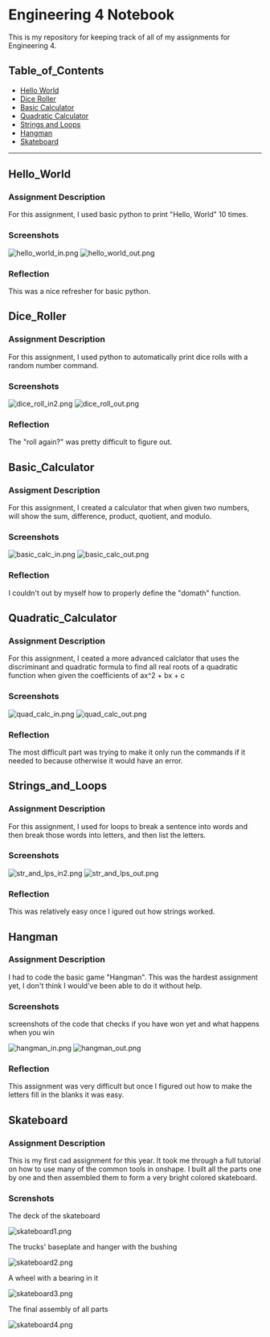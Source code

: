 # Engineering 4 Notebook

This is my repository for keeping track of all of my assignments for Engineering 4.

## Table_of_Contents
* [Hello World](#Hello_World)
* [Dice Roller](#Dice_Roller)
* [Basic Calculator](#Basic_Calcultor)
* [Quadratic Calculator](#Quadratic_Caculator)
* [Strings and Loops](#Strings_and_Loops)
* [Hangman](#Hangman)
* [Skateboard](#Skateboard)

---

## Hello_World

### Assignment Description

For this assignment, I used basic python to print "Hello, World" 10 times.

### Screenshots

<img src="https://github.com/cmillar70/Engineering_4_Notebook/blob/main/screenshots/hello_world_in.png?raw=true" alt="hello_world_in.png"/>

<img src="https://github.com/cmillar70/Engineering_4_Notebook/blob/main/screenshots/hello_world_out.png?raw=true" alt="hello_world_out.png"/>

### Reflection

This was a nice refresher for basic python.

## Dice_Roller

### Assignment Description

For this assignment, I used python to automatically print dice rolls with a random number command.

### Screenshots

<img src="https://github.com/cmillar70/Engineering_4_Notebook/blob/main/screenshots/dice_roll_in2.png?raw=true" alt="dice_roll_in2.png"/>

<img src="https://github.com/cmillar70/Engineering_4_Notebook/blob/main/screenshots/dice_roll_out.png?raw=true" alt="dice_roll_out.png"/>

### Reflection

The "roll again?" was pretty difficult to figure out.

## Basic_Calculator

### Assigment Description

For this assignment, I created a calculator that when given two numbers, will show the sum, difference, product, quotient, and modulo.

### Screenshots

<img src="https://github.com/cmillar70/Engineering_4_Notebook/blob/main/screenshots/basic_calc_in.png?raw=true" alt="basic_calc_in.png"/>

<img src="https://github.com/cmillar70/Engineering_4_Notebook/blob/main/screenshots/basic_calc_out.png?raw=true" alt="basic_calc_out.png"/>

### Reflection

I couldn't out by myself how to properly define the "domath" function.

## Quadratic_Calculator

### Assignment Description

For this assignment, I ceated a more advanced calclator that uses the discriminant and quadratic formula to find all real roots of a quadratic function when given the coefficients of ax^2 + bx + c

### Screenshots

<img src="https://github.com/cmillar70/Engineering_4_Notebook/blob/main/screenshots/quad_calc_in.png?raw=true" alt="quad_calc_in.png"/>

<img src="https://github.com/cmillar70/Engineering_4_Notebook/blob/main/screenshots/quad_calc_out.png?raw=true" alt="quad_calc_out.png"/>

### Reflection

The most difficult part was trying to make it only run the commands if it needed to because otherwise it would have an error.

## Strings_and_Loops

### Assignment Description

For this assignment, I used for loops to break a sentence into words and then break those words into letters, and then list the letters.

### Screenshots

<img src="https://github.com/cmillar70/Engineering_4_Notebook/blob/main/screenshots/str_and_lps_in2.png?raw=true" alt="str_and_lps_in2.png"/>

<img src="https://github.com/cmillar70/Engineering_4_Notebook/blob/main/screenshots/str_and_lps_out.png?raw=true" alt="str_and_lps_out.png"/>

### Reflection

This was relatively easy once I igured out how strings worked.

## Hangman

### Assignment Description

I had to code the basic game "Hangman". This was the hardest assignment yet, I don't think I would've been able to do it without help. 

### Screenshots

screenshots of the code that checks if you have won yet and what happens when you win

<img src="https://github.com/cmillar70/Engineering_4_Notebook/blob/main/screenshots/hangman_in.png?raw=true" alt="hangman_in.png"/>

<img src="https://github.com/cmillar70/Engineering_4_Notebook/blob/main/screenshots/hangman_out.png?raw=true" alt="hangman_out.png"/>

### Reflection

This assignment was very difficult but once I figured out how to make the letters fill in the blanks it was easy. 

## Skateboard

### Assignment Description

This is my first cad assignment for this year. It took me through a full tutorial on how to use many of the common tools in onshape. I built all the parts one by one and then assembled them to form a very bright colored skateboard.

### Screnshots

The deck of the skateboard

<img src="https://github.com/cmillar70/Engineering_4_Notebook/blob/main/screenshots/skateboard1.png?raw=true" alt="skateboard1.png"/>

The trucks' baseplate and hanger with the bushing

<img src="https://github.com/cmillar70/Engineering_4_Notebook/blob/main/screenshots/skateboard2.png?raw=true" alt="skateboard2.png"/>

A wheel with a bearing in it

<img src="https://github.com/cmillar70/Engineering_4_Notebook/blob/main/screenshots/skateboard3.png?raw=true" alt="skateboard3.png"/>

The final assembly of all parts

<img src="https://github.com/cmillar70/Engineering_4_Notebook/blob/main/screenshots/skateboard4.png?raw=true" alt="skateboard4.png"/>
